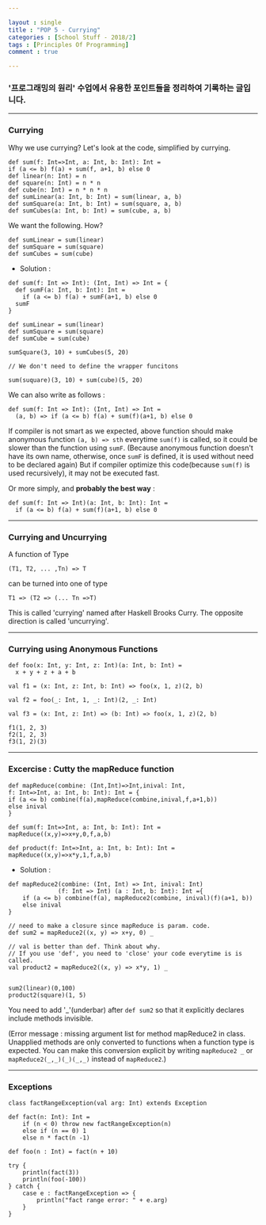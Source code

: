 ```yaml
---

layout : single
title : "POP 5 - Currying"
categories : [School Stuff - 2018/2]
tags : [Principles Of Programming]
comment : true

---
```


### '프로그래밍의 원리' 수업에서 유용한 포인트들을 정리하여 기록하는 글입니다.

---

### Currying

Why we use currying? Let's look at the code, simplified by currying.

~~~
def sum(f: Int=>Int, a: Int, b: Int): Int = 
if (a <= b) f(a) + sum(f, a+1, b) else 0
def linear(n: Int) = n
def square(n: Int) = n * n
def cube(n: Int) = n * n * n
def sumLinear(a: Int, b: Int) = sum(linear, a, b)
def sumSquare(a: Int, b: Int) = sum(square, a, b)
def sumCubes(a: Int, b: Int) = sum(cube, a, b)
~~~

We want the following. How?

~~~
def sumLinear = sum(linear)
def sumSquare = sum(square)
def sumCubes = sum(cube)
~~~


- Solution :

~~~
def sum(f: Int => Int): (Int, Int) => Int = {
  def sumF(a: Int, b: Int): Int =
    if (a <= b) f(a) + sumF(a+1, b) else 0
  sumF
}

def sumLinear = sum(linear)
def sumSquare = sum(square)
def sumCube = sum(cube)

sumSquare(3, 10) + sumCubes(5, 20)

// We don't need to define the wrapper funcitons

sum(suquare)(3, 10) + sum(cube)(5, 20)
~~~

We can also write as follows :

~~~
def sum(f: Int => Int): (Int, Int) => Int =
  (a, b) => if (a <= b) f(a) + sum(f)(a+1, b) else 0
~~~

If compiler is not smart as we expected, above function should make anonymous function `(a, b) => sth` everytime `sum(f)` is called, so it could be slower than the function using `sumF`. (Because anonymous function doesn't have its own name, otherwise, once `sumF` is defined, it is used without need to be declared again) But if compiler optimize this code(because `sum(f)` is used recursively), it may not be executed fast.


Or more simply, and **probably the best way** :

~~~
def sum(f: Int => Int)(a: Int, b: Int): Int =
  if (a <= b) f(a) + sum(f)(a+1, b) else 0
~~~

---

### Currying and Uncurrying

A function of Type 

`(T1, T2, ... ,Tn) => T`

can be turned into one of type

`T1 => (T2 => (... Tn =>T)`

This is called 'currying' named after Haskell Brooks Curry. The opposite direction is called 'uncurrying'.


---


### Currying using Anonymous Functions

~~~
def foo(x: Int, y: Int, z: Int)(a: Int, b: Int) =
  x + y + z + a + b

val f1 = (x: Int, z: Int, b: Int) => foo(x, 1, z)(2, b)

val f2 = foo(_: Int, 1, _: Int)(2, _: Int)

val f3 = (x: Int, z: Int) => (b: Int) => foo(x, 1, z)(2, b)

f1(1, 2, 3)
f2(1, 2, 3)
f3(1, 2)(3)
~~~


---


### Excercise : Cutty the mapReduce function

~~~
def mapReduce(combine: (Int,Int)=>Int,inival: Int,
f: Int=>Int, a: Int, b: Int): Int = {
if (a <= b) combine(f(a),mapReduce(combine,inival,f,a+1,b))
else inival
}

def sum(f: Int=>Int, a: Int, b: Int): Int =
mapReduce((x,y)=>x+y,0,f,a,b)

def product(f: Int=>Int, a: Int, b: Int): Int =
mapReduce((x,y)=>x*y,1,f,a,b)
~~~

- Solution : 


~~~
def mapReduce2(combine: (Int, Int) => Int, inival: Int)
              (f: Int => Int) (a : Int, b: Int): Int ={
    if (a <= b) combine(f(a), mapReduce2(combine, inival)(f)(a+1, b))
    else inival
}

// need to make a closure since mapReduce is param. code. 
def sum2 = mapReduce2((x, y) => x+y, 0) _

// val is better than def. Think about why.
// If you use 'def', you need to 'close' your code everytime is is called.
val product2 = mapReduce2((x, y) => x*y, 1) _


sum2(linear)(0,100)
product2(square)(1, 5)
~~~

You need to add '_'(underbar) after `def sum2` so that it explicitly declares include methods invisible.

(Error message : missing argument list for method mapReduce2 in class. Unapplied methods are only converted to functions when a function type is expected. You can make this conversion explicit by writing `mapReduce2 _` or `mapReduce2(_,_)(_)(_,_)` instead of `mapReduce2`.)


---

### Exceptions

~~~
class factRangeException(val arg: Int) extends Exception

def fact(n: Int): Int =
    if (n < 0) throw new factRangeException(n)
    else if (n == 0) 1
    else n * fact(n -1)

def foo(n : Int) = fact(n + 10)

try {
    println(fact(3))
    println(foo(-100))
} catch {
    case e : factRangeException => {
        println("fact range error: " + e.arg)
    }
}
~~~


















